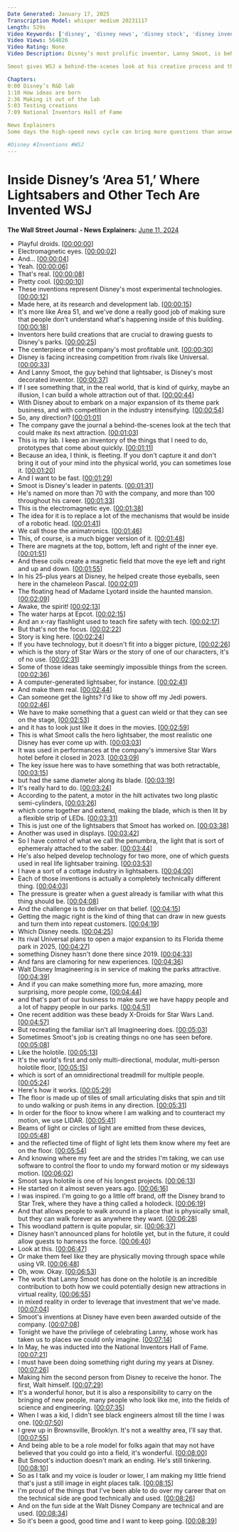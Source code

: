 ```yaml
---
Date Generated: January 17, 2025
Transcription Model: whisper medium 20231117
Length: 529s
Video Keywords: ['disney', 'disney news', 'disney stock', 'disney inventor', 'disney research hub', 'disney r&d lab', 'disney lightsaber', 'star wars', 'lightsaber', 'droids', 'electromagnetic eyes', 'disney parks', 'walt disney world', 'theme park', 'lanny smoot', 'national inventors hall of fame', 'disney imagineer', 'walt disney imagineering', 'disneyland', 'lanny smoot disney', 'lanny smoot inventions', 'lanny smoot lightsaber', 'lanny smoot floor', 'lanny smoot interview', 'wsj', 'patents', 'animatronics', 'madame leota', 'epcot', 'holotile', 'bnss']
Video Views: 564026
Video Rating: None
Video Description: Disney’s most prolific inventor, Lanny Smoot, is behind some of the company’s most advanced tech, from “Star Wars” lightsabers to “magic” floors. Disney’s long-secretive R&D lab helps build creations that are crucial to Disney’s $60 billion investment in the division that includes its theme parks. 

Smoot gives WSJ a behind-the-scenes look at his creative process and the technology that could make the next must-see attraction for Disney parks. 

Chapters:
0:00 Disney’s R&D lab
1:10 How ideas are born
2:36 Making it out of the lab
5:03 Testing creations
7:09 National Inventors Hall of Fame

News Explainers
Some days the high-speed news cycle can bring more questions than answers. WSJ’s news explainers break down the day's biggest stories into bite-size pieces to help you make sense of the news.

#Disney #Inventions #WSJ
---
```


# Inside Disney’s ‘Area 51,’ Where Lightsabers and Other Tech Are Invented  WSJ
**The Wall Street Journal - News Explainers:** [June 11, 2024](https://www.youtube.com/watch?v=9miiL-nb1bY)
*  Playful droids. [[00:00:00](https://www.youtube.com/watch?v=9miiL-nb1bY&t=0.0s)]
*  Electromagnetic eyes. [[00:00:02](https://www.youtube.com/watch?v=9miiL-nb1bY&t=2.0s)]
*  And... [[00:00:04](https://www.youtube.com/watch?v=9miiL-nb1bY&t=4.0s)]
*  Yeah. [[00:00:06](https://www.youtube.com/watch?v=9miiL-nb1bY&t=6.0s)]
*  That's real. [[00:00:08](https://www.youtube.com/watch?v=9miiL-nb1bY&t=8.0s)]
*  Pretty cool. [[00:00:10](https://www.youtube.com/watch?v=9miiL-nb1bY&t=10.0s)]
*  These inventions represent Disney's most experimental technologies. [[00:00:12](https://www.youtube.com/watch?v=9miiL-nb1bY&t=12.0s)]
*  Made here, at its research and development lab. [[00:00:15](https://www.youtube.com/watch?v=9miiL-nb1bY&t=15.0s)]
*  It's more like Area 51, and we've done a really good job of making sure that people don't understand what's happening inside of this building. [[00:00:18](https://www.youtube.com/watch?v=9miiL-nb1bY&t=18.0s)]
*  Inventors here build creations that are crucial to drawing guests to Disney's parks. [[00:00:25](https://www.youtube.com/watch?v=9miiL-nb1bY&t=25.0s)]
*  The centerpiece of the company's most profitable unit. [[00:00:30](https://www.youtube.com/watch?v=9miiL-nb1bY&t=30.0s)]
*  Disney is facing increasing competition from rivals like Universal. [[00:00:33](https://www.youtube.com/watch?v=9miiL-nb1bY&t=33.0s)]
*  And Lanny Smoot, the guy behind that lightsaber, is Disney's most decorated inventor. [[00:00:37](https://www.youtube.com/watch?v=9miiL-nb1bY&t=37.0s)]
*  If I see something that, in the real world, that is kind of quirky, maybe an illusion, I can build a whole attraction out of that. [[00:00:44](https://www.youtube.com/watch?v=9miiL-nb1bY&t=44.0s)]
*  With Disney about to embark on a major expansion of its theme park business, and with competition in the industry intensifying. [[00:00:54](https://www.youtube.com/watch?v=9miiL-nb1bY&t=54.0s)]
*  So, any direction? [[00:01:01](https://www.youtube.com/watch?v=9miiL-nb1bY&t=61.0s)]
*  The company gave the journal a behind-the-scenes look at the tech that could make its next attraction. [[00:01:03](https://www.youtube.com/watch?v=9miiL-nb1bY&t=63.0s)]
*  This is my lab. I keep an inventory of the things that I need to do, prototypes that come about quickly. [[00:01:11](https://www.youtube.com/watch?v=9miiL-nb1bY&t=71.0s)]
*  Because an idea, I think, is fleeting. If you don't capture it and don't bring it out of your mind into the physical world, you can sometimes lose it. [[00:01:20](https://www.youtube.com/watch?v=9miiL-nb1bY&t=80.0s)]
*  And I want to be fast. [[00:01:29](https://www.youtube.com/watch?v=9miiL-nb1bY&t=89.0s)]
*  Smoot is Disney's leader in patents. [[00:01:31](https://www.youtube.com/watch?v=9miiL-nb1bY&t=91.0s)]
*  He's named on more than 70 with the company, and more than 100 throughout his career. [[00:01:33](https://www.youtube.com/watch?v=9miiL-nb1bY&t=93.0s)]
*  This is the electromagnetic eye. [[00:01:38](https://www.youtube.com/watch?v=9miiL-nb1bY&t=98.0s)]
*  The idea for it is to replace a lot of the mechanisms that would be inside of a robotic head. [[00:01:41](https://www.youtube.com/watch?v=9miiL-nb1bY&t=101.0s)]
*  We call those the animatronics. [[00:01:46](https://www.youtube.com/watch?v=9miiL-nb1bY&t=106.0s)]
*  This, of course, is a much bigger version of it. [[00:01:48](https://www.youtube.com/watch?v=9miiL-nb1bY&t=108.0s)]
*  There are magnets at the top, bottom, left and right of the inner eye. [[00:01:51](https://www.youtube.com/watch?v=9miiL-nb1bY&t=111.0s)]
*  And these coils create a magnetic field that move the eye left and right and up and down. [[00:01:55](https://www.youtube.com/watch?v=9miiL-nb1bY&t=115.0s)]
*  In his 25-plus years at Disney, he helped create those eyeballs, seen here in the chameleon Pascal. [[00:02:01](https://www.youtube.com/watch?v=9miiL-nb1bY&t=121.0s)]
*  The floating head of Madame Lyotard inside the haunted mansion. [[00:02:09](https://www.youtube.com/watch?v=9miiL-nb1bY&t=129.0s)]
*  Awake, the spirit! [[00:02:13](https://www.youtube.com/watch?v=9miiL-nb1bY&t=133.0s)]
*  The water harps at Epcot. [[00:02:15](https://www.youtube.com/watch?v=9miiL-nb1bY&t=135.0s)]
*  And an x-ray flashlight used to teach fire safety with tech. [[00:02:17](https://www.youtube.com/watch?v=9miiL-nb1bY&t=137.0s)]
*  But that's not the focus. [[00:02:22](https://www.youtube.com/watch?v=9miiL-nb1bY&t=142.0s)]
*  Story is king here. [[00:02:24](https://www.youtube.com/watch?v=9miiL-nb1bY&t=144.0s)]
*  If you have technology, but it doesn't fit into a bigger picture, [[00:02:26](https://www.youtube.com/watch?v=9miiL-nb1bY&t=146.0s)]
*  which is the story of Star Wars or the story of one of our characters, it's of no use. [[00:02:31](https://www.youtube.com/watch?v=9miiL-nb1bY&t=151.0s)]
*  Some of those ideas take seemingly impossible things from the screen. [[00:02:36](https://www.youtube.com/watch?v=9miiL-nb1bY&t=156.0s)]
*  A computer-generated lightsaber, for instance. [[00:02:41](https://www.youtube.com/watch?v=9miiL-nb1bY&t=161.0s)]
*  And make them real. [[00:02:44](https://www.youtube.com/watch?v=9miiL-nb1bY&t=164.0s)]
*  Can someone get the lights? I'd like to show off my Jedi powers. [[00:02:46](https://www.youtube.com/watch?v=9miiL-nb1bY&t=166.0s)]
*  We have to make something that a guest can wield or that they can see on the stage, [[00:02:53](https://www.youtube.com/watch?v=9miiL-nb1bY&t=173.0s)]
*  and it has to look just like it does in the movies. [[00:02:59](https://www.youtube.com/watch?v=9miiL-nb1bY&t=179.0s)]
*  This is what Smoot calls the hero lightsaber, the most realistic one Disney has ever come up with. [[00:03:03](https://www.youtube.com/watch?v=9miiL-nb1bY&t=183.0s)]
*  It was used in performances at the company's immersive Star Wars hotel before it closed in 2023. [[00:03:09](https://www.youtube.com/watch?v=9miiL-nb1bY&t=189.0s)]
*  The key issue here was to have something that was both retractable, [[00:03:15](https://www.youtube.com/watch?v=9miiL-nb1bY&t=195.0s)]
*  but had the same diameter along its blade. [[00:03:19](https://www.youtube.com/watch?v=9miiL-nb1bY&t=199.0s)]
*  It's really hard to do. [[00:03:24](https://www.youtube.com/watch?v=9miiL-nb1bY&t=204.0s)]
*  According to the patent, a motor in the hilt activates two long plastic semi-cylinders, [[00:03:26](https://www.youtube.com/watch?v=9miiL-nb1bY&t=206.0s)]
*  which come together and extend, making the blade, which is then lit by a flexible strip of LEDs. [[00:03:31](https://www.youtube.com/watch?v=9miiL-nb1bY&t=211.0s)]
*  This is just one of the lightsabers that Smoot has worked on. [[00:03:38](https://www.youtube.com/watch?v=9miiL-nb1bY&t=218.0s)]
*  Another was used in displays. [[00:03:42](https://www.youtube.com/watch?v=9miiL-nb1bY&t=222.0s)]
*  So I have control of what we call the penumbra, the light that is sort of ephemeraly attached to the saber. [[00:03:44](https://www.youtube.com/watch?v=9miiL-nb1bY&t=224.0s)]
*  He's also helped develop technology for two more, one of which guests used in real life lightsaber training. [[00:03:53](https://www.youtube.com/watch?v=9miiL-nb1bY&t=233.0s)]
*  I have a sort of a cottage industry in lightsabers. [[00:04:00](https://www.youtube.com/watch?v=9miiL-nb1bY&t=240.0s)]
*  Each of those inventions is actually a completely technically different thing. [[00:04:03](https://www.youtube.com/watch?v=9miiL-nb1bY&t=243.0s)]
*  The pressure is greater when a guest already is familiar with what this thing should be. [[00:04:08](https://www.youtube.com/watch?v=9miiL-nb1bY&t=248.0s)]
*  And the challenge is to deliver on that belief. [[00:04:15](https://www.youtube.com/watch?v=9miiL-nb1bY&t=255.0s)]
*  Getting the magic right is the kind of thing that can draw in new guests and turn them into repeat customers. [[00:04:19](https://www.youtube.com/watch?v=9miiL-nb1bY&t=259.0s)]
*  Which Disney needs. [[00:04:25](https://www.youtube.com/watch?v=9miiL-nb1bY&t=265.0s)]
*  Its rival Universal plans to open a major expansion to its Florida theme park in 2025, [[00:04:27](https://www.youtube.com/watch?v=9miiL-nb1bY&t=267.0s)]
*  something Disney hasn't done there since 2019. [[00:04:33](https://www.youtube.com/watch?v=9miiL-nb1bY&t=273.0s)]
*  And fans are clamoring for new experiences. [[00:04:36](https://www.youtube.com/watch?v=9miiL-nb1bY&t=276.0s)]
*  Walt Disney Imagineering is in service of making the parks attractive. [[00:04:39](https://www.youtube.com/watch?v=9miiL-nb1bY&t=279.0s)]
*  And if you can make something more fun, more amazing, more surprising, more people come, [[00:04:44](https://www.youtube.com/watch?v=9miiL-nb1bY&t=284.0s)]
*  and that's part of our business to make sure we have happy people and a lot of happy people in our parks. [[00:04:51](https://www.youtube.com/watch?v=9miiL-nb1bY&t=291.0s)]
*  One recent addition was these beady X-Droids for Star Wars Land. [[00:04:57](https://www.youtube.com/watch?v=9miiL-nb1bY&t=297.0s)]
*  But recreating the familiar isn't all Imagineering does. [[00:05:03](https://www.youtube.com/watch?v=9miiL-nb1bY&t=303.0s)]
*  Sometimes Smoot's job is creating things no one has seen before. [[00:05:08](https://www.youtube.com/watch?v=9miiL-nb1bY&t=308.0s)]
*  Like the holotile. [[00:05:13](https://www.youtube.com/watch?v=9miiL-nb1bY&t=313.0s)]
*  It's the world's first and only multi-directional, modular, multi-person holotile floor, [[00:05:15](https://www.youtube.com/watch?v=9miiL-nb1bY&t=315.0s)]
*  which is sort of an omnidirectional treadmill for multiple people. [[00:05:24](https://www.youtube.com/watch?v=9miiL-nb1bY&t=324.0s)]
*  Here's how it works. [[00:05:29](https://www.youtube.com/watch?v=9miiL-nb1bY&t=329.0s)]
*  The floor is made up of tiles of small articulating disks that spin and tilt to undo walking or push items in any direction. [[00:05:31](https://www.youtube.com/watch?v=9miiL-nb1bY&t=331.0s)]
*  In order for the floor to know where I am walking and to counteract my motion, we use LIDAR. [[00:05:41](https://www.youtube.com/watch?v=9miiL-nb1bY&t=341.0s)]
*  Beams of light or circles of light are emitted from these devices, [[00:05:48](https://www.youtube.com/watch?v=9miiL-nb1bY&t=348.0s)]
*  and the reflected time of flight of light lets them know where my feet are on the floor. [[00:05:54](https://www.youtube.com/watch?v=9miiL-nb1bY&t=354.0s)]
*  And knowing where my feet are and the strides I'm taking, we can use software to control the floor to undo my forward motion or my sideways motion. [[00:06:02](https://www.youtube.com/watch?v=9miiL-nb1bY&t=362.0s)]
*  Smoot says holotile is one of his longest projects. [[00:06:13](https://www.youtube.com/watch?v=9miiL-nb1bY&t=373.0s)]
*  He started on it almost seven years ago. [[00:06:16](https://www.youtube.com/watch?v=9miiL-nb1bY&t=376.0s)]
*  I was inspired. I'm going to go a little off brand, off the Disney brand to Star Trek, where they have a thing called a holodeck. [[00:06:19](https://www.youtube.com/watch?v=9miiL-nb1bY&t=379.0s)]
*  And that allows people to walk around in a place that is physically small, but they can walk forever as anywhere they want. [[00:06:28](https://www.youtube.com/watch?v=9miiL-nb1bY&t=388.0s)]
*  This woodland pattern is quite popular, sir. [[00:06:37](https://www.youtube.com/watch?v=9miiL-nb1bY&t=397.0s)]
*  Disney hasn't announced plans for holotile yet, but in the future, it could allow guests to harness the force. [[00:06:40](https://www.youtube.com/watch?v=9miiL-nb1bY&t=400.0s)]
*  Look at this. [[00:06:47](https://www.youtube.com/watch?v=9miiL-nb1bY&t=407.0s)]
*  Or make them feel like they are physically moving through space while using VR. [[00:06:48](https://www.youtube.com/watch?v=9miiL-nb1bY&t=408.0s)]
*  Oh, wow. Okay. [[00:06:53](https://www.youtube.com/watch?v=9miiL-nb1bY&t=413.0s)]
*  The work that Lanny Smoot has done on the holotile is an incredible contribution to both how we could potentially design new attractions in virtual reality, [[00:06:55](https://www.youtube.com/watch?v=9miiL-nb1bY&t=415.0s)]
*  in mixed reality in order to leverage that investment that we've made. [[00:07:04](https://www.youtube.com/watch?v=9miiL-nb1bY&t=424.0s)]
*  Smoot's inventions at Disney have even been awarded outside of the company. [[00:07:08](https://www.youtube.com/watch?v=9miiL-nb1bY&t=428.0s)]
*  Tonight we have the privilege of celebrating Lanny, whose work has taken us to places we could only imagine. [[00:07:14](https://www.youtube.com/watch?v=9miiL-nb1bY&t=434.0s)]
*  In May, he was inducted into the National Inventors Hall of Fame. [[00:07:21](https://www.youtube.com/watch?v=9miiL-nb1bY&t=441.0s)]
*  I must have been doing something right during my years at Disney. [[00:07:26](https://www.youtube.com/watch?v=9miiL-nb1bY&t=446.0s)]
*  Making him the second person from Disney to receive the honor. The first, Walt himself. [[00:07:29](https://www.youtube.com/watch?v=9miiL-nb1bY&t=449.0s)]
*  It's a wonderful honor, but it is also a responsibility to carry on the bringing of new people, many people who look like me, into the fields of science and engineering. [[00:07:35](https://www.youtube.com/watch?v=9miiL-nb1bY&t=455.0s)]
*  When I was a kid, I didn't see black engineers almost till the time I was one. [[00:07:50](https://www.youtube.com/watch?v=9miiL-nb1bY&t=470.0s)]
*  I grew up in Brownsville, Brooklyn. It's not a wealthy area, I'll say that. [[00:07:55](https://www.youtube.com/watch?v=9miiL-nb1bY&t=475.0s)]
*  And being able to be a role model for folks again that may not have believed that you could go into a field, it's wonderful. [[00:08:00](https://www.youtube.com/watch?v=9miiL-nb1bY&t=480.0s)]
*  But Smoot's induction doesn't mark an ending. He's still tinkering. [[00:08:10](https://www.youtube.com/watch?v=9miiL-nb1bY&t=490.0s)]
*  So as I talk and my voice is louder or lower, I am making my little friend that's just a still image in eight places talk. [[00:08:15](https://www.youtube.com/watch?v=9miiL-nb1bY&t=495.0s)]
*  I'm proud of the things that I've been able to do over my career that on the technical side are good technically and used. [[00:08:26](https://www.youtube.com/watch?v=9miiL-nb1bY&t=506.0s)]
*  And on the fun side at the Walt Disney Company are technical and are used. [[00:08:34](https://www.youtube.com/watch?v=9miiL-nb1bY&t=514.0s)]
*  So it's been a good, good time and I want to keep going. [[00:08:39](https://www.youtube.com/watch?v=9miiL-nb1bY&t=519.0s)]
